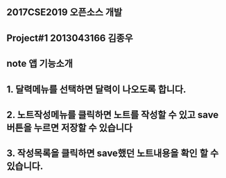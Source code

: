 
## 2017CSE2019 오픈소스 개발

## Project#1 2013043166 김종우

## note 앱 기능소개
## 1. 달력메뉴를 선택하면 달력이 나오도록 합니다.
## 2. 노트작성메뉴를 클릭하면 노트를 작성할 수 있고 save버튼을 누르면 저장할 수 있습니다
## 3. 작성목록을 클릭하면 save했던 노트내용을 확인 할 수 있습니다.
